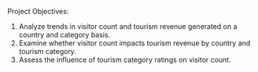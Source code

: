 Project Objectives: 
1. Analyze trends in visitor count and tourism revenue generated on a country and category basis. 
2. Examine whether visitor count impacts tourism revenue by country and tourism category.
3. Assess the influence of tourism category ratings on visitor count.
